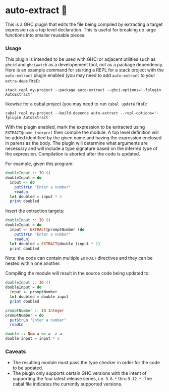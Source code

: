 # auto-extract :fork_and_knife:

This is a GHC plugin that edits the file being compiled by extracting a target
expression as a top level declaration. This is useful for breaking up large
functions into smaller reusable pieces.

### Usage

This plugin is intended to be used with GHCi or adjacent utilities such as
`ghcid` and `ghciwatch` as a developement tool, not as a package dependency.
Here is an example command for starting a REPL for a stack project with the
`auto-extract` plugin enabled (you may need to add `auto-extract` to your
`extra-deps` first):

```
stack repl my-project --package auto-extract --ghci-options='-fplugin AutoExtract'
```

likewise for a cabal project (you may need to run `cabal update` first):

```
cabal repl my-project --build-depends auto-extract --repl-options='-fplugin AutoExtract'
```

With the plugin enabled, mark the expression to be extracted using
`EXTRACT@name (<expr>)` then compile the module. A top level definition will be
added identified by the given name and having the expression enclosed in parens
as the body. The plugin will determine what arguments are necessary and will
include a type signature based on the inferred type of the expression.
Compilation is aborted after the code is updated.

For example, given this program:

```haskell
doubleInput :: IO ()
doubleInput = do
  input <- do
    putStrLn "Enter a number"
    readLn
  let doubled = input * 2
  print doubled
```

Insert the extraction targets:

```haskell
doubleInput :: IO ()
doubleInput = do
  input <- EXTRACT@promptNumber (do
    putStrLn "Enter a number"
    readLn)
  let doubled = EXTRACT@double (input * 2)
  print doubled
```

Note: the code can contain multiple `EXTRACT` directives and they can be nested
within one another.

Compiling the module will result in the source code being updated to:

```haskell
doubleInput :: IO ()
doubleInput = do
  input <- promptNumber
  let doubled = double input
  print doubled

promptNumber :: IO Integer
promptNumber = do
  putStrLn "Enter a number"
  readLn

double :: Num a => a -> a
double input = input * 2
```

### Caveats

- The resulting module must pass the type checker in order for the code to be
  updated.
- The plugin only supports certain GHC versions with the intent of supporting
  the four latest release series, i.e. `9.6.*` thru `9.12.*`. The cabal file
  indicates the currently supported versions.
